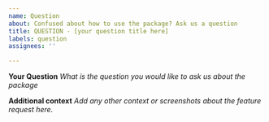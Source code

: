 ```yaml
---
name: Question
about: Confused about how to use the package? Ask us a question
title: QUESTION - [your question title here]
labels: question
assignees: ''

---
```


**Your Question**
*What is the question you would like to ask us about the package*

**Additional context**
*Add any other context or screenshots about the feature request here.*